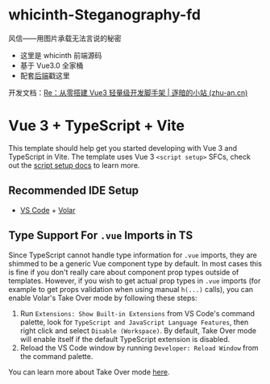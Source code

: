 # whicinth-Steganography-fd

风信——用图片承载无法言说的秘密

- 这里是 whicinth 前端源码
- 基于 Vue3.0 全家桶
- 配套[后端](https://github.com/xhdd123321/whicinth-Steganography-bd)戳这里

开发文档：[Re：从零搭建 Vue3 轻量级开发脚手架 | 逐暗的小站 (zhu-an.cn)](https://www.zhu-an.cn/todo/Re：从零搭建Vue3轻量级开发脚手架/)

# Vue 3 + TypeScript + Vite

This template should help get you started developing with Vue 3 and TypeScript in Vite. The template uses Vue 3 `<script setup>` SFCs, check out the [script setup docs](https://v3.vuejs.org/api/sfc-script-setup.html#sfc-script-setup) to learn more.

## Recommended IDE Setup

- [VS Code](https://code.visualstudio.com/) + [Volar](https://marketplace.visualstudio.com/items?itemName=Vue.volar)

## Type Support For `.vue` Imports in TS

Since TypeScript cannot handle type information for `.vue` imports, they are shimmed to be a generic Vue component type by default. In most cases this is fine if you don't really care about component prop types outside of templates. However, if you wish to get actual prop types in `.vue` imports (for example to get props validation when using manual `h(...)` calls), you can enable Volar's Take Over mode by following these steps:

1. Run `Extensions: Show Built-in Extensions` from VS Code's command palette, look for `TypeScript and JavaScript Language Features`, then right click and select `Disable (Workspace)`. By default, Take Over mode will enable itself if the default TypeScript extension is disabled.
2. Reload the VS Code window by running `Developer: Reload Window` from the command palette.

You can learn more about Take Over mode [here](https://github.com/johnsoncodehk/volar/discussions/471).
